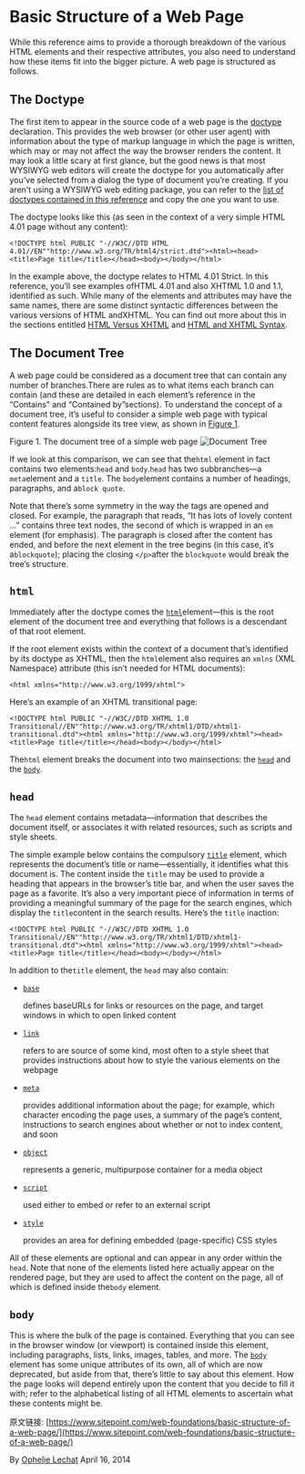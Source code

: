 # Basic Structure of a Web Page



While this reference aims to provide a thorough breakdown of the various HTML elements and their respective attributes, you also need to understand how these items fit into the bigger picture. A web page is structured as follows.

## The Doctype

The first item to appear in the source code of a web page is the [doctype](https://www.sitepoint.com/web-foundations/basic-structure-of-a-web-page/doctypes) declaration. This provides the web browser (or other user agent) with information about the type of markup language in which the page is written, which may or may not affect the way the browser renders the content. It may look a little scary at first glance, but the good news is that most WYSIWYG web editors will create the doctype for you automatically after you’ve selected from a dialog the type of document you’re creating. If you aren’t using a WYSIWYG web editing package, you can refer to the [list of doctypes contained in this reference](https://www.sitepoint.com/web-foundations/basic-structure-of-a-web-page/doctypes) and copy the one you want to use.

The doctype looks like this (as seen in the context of a very simple HTML 4.01 page without any content):

```
<!DOCTYPE html PUBLIC "-//W3C//DTD HTML 4.01//EN""http://www.w3.org/TR/html4/strict.dtd"><html><head><title>Page title</title></head><body></body></html>
```

In the example above, the doctype relates to HTML 4.01 Strict. In this reference, you’ll see examples ofHTML 4.01 and also XHTfML 1.0 and 1.1, identified as such. While many of the elements and attributes may have the same names, there are some distinct syntactic differences between the various versions of HTML andXHTML. You can find out more about this in the sections entitled [HTML Versus XHTML](http://www.sitepoint.com/web-foundations/differences-html-xhtml/) and [HTML and XHTML Syntax](http://reference.sitepoint.com/html/html-xhtml-syntax).

## The Document Tree

A web page could be considered as a document tree that can contain any number of branches.There are rules as to what items each branch can contain (and these are detailed in each element’s reference in the “Contains” and “Contained by”sections). To understand the concept of a document tree, it’s useful to consider a simple web page with typical content features alongside its tree view, as shown in [Figure 1](https://www.sitepoint.com/web-foundations/basic-structure-of-a-web-page/#page-structure__fig-doc-tree).

Figure 1. The document tree of a simple web page
![Document Tree](https://dab1nmslvvntp.cloudfront.net/wp-content/uploads/2014/04/1397707822DocTree-300x149.png)

If we look at this comparison, we can see that the`html` element in fact contains two elements:`head` and `body`.`head` has two subbranches—a `meta`element and a `title`. The `body`element contains a number of headings, paragraphs, and a`block quote`.

Note that there’s some symmetry in the way the tags are opened and closed. For example, the paragraph that reads, “It has lots of lovely content …” contains three text nodes, the second of which is wrapped in an `em` element (for emphasis). The paragraph is closed after the content has ended, and before the next element in the tree begins (in this case, it’s a`blockquote`); placing the closing `</p>`after the `blockquote` would break the tree’s structure.

## `html`

Immediately after the doctype comes the [`html`]()element—this is the root element of the document tree and everything that follows is a descendant of that root element.

If the root element exists within the context of a document that’s identified by its doctype as XHTML, then the `html`element also requires an `xmlns` (XML Namespace) attribute (this isn’t needed for HTML documents):

```
<html xmlns="http://www.w3.org/1999/xhtml">
```

Here’s an example of an XHTML transitional page:

```
<!DOCTYPE html PUBLIC "-//W3C//DTD XHTML 1.0 Transitional//EN""http://www.w3.org/TR/xhtml1/DTD/xhtml1-transitional.dtd"><html xmlns="http://www.w3.org/1999/xhtml"><head><title>Page title</title></head><body></body></html>
```

The`html` element breaks the document into two mainsections: the [`head`]() and the [`body`]().

## `head`

The `head` element contains metadata—information that describes the document itself, or associates it with related resources, such as scripts and style sheets.

The simple example below contains the compulsory [`title`]() element, which represents the document’s title or name—essentially, it identifies what this document is. The content inside the `title` may be used to provide a heading that appears in the browser’s title bar, and when the user saves the page as a favorite. It’s also a very important piece of information in terms of providing a meaningful summary of the page for the search engines, which display the `title`content in the search results. Here’s the `title` inaction:

```
<!DOCTYPE html PUBLIC "-//W3C//DTD XHTML 1.0 Transitional//EN""http://www.w3.org/TR/xhtml1/DTD/xhtml1-transitional.dtd"><html xmlns="http://www.w3.org/1999/xhtml"><head><title>Page title</title></head><body></body></html>
```

In addition to the`title` element, the `head` may also contain:

- [`base`]()

  defines baseURLs for links or resources on the page, and target windows in which to open linked content

- [`link`]()

  refers to are source of some kind, most often to a style sheet that provides instructions about how to style the various elements on the webpage

- [`meta`]()

  provides additional information about the page; for example, which character encoding the page uses, a summary of the page’s content, instructions to search engines about whether or not to index content, and soon

- [`object`]()

  represents a generic, multipurpose container for a media object

- [`script`]()

  used either to embed or refer to an external script

- [`style`]()

  provides an area for defining embedded (page-specific) CSS styles

All of these elements are optional and can appear in any order within the `head`. Note that none of the elements listed here actually appear on the rendered page, but they are used to affect the content on the page, all of which is defined inside the`body` element.

## `body`

This is where the bulk of the page is contained. Everything that you can see in the browser window (or viewport) is contained inside this element, including paragraphs, lists, links, images, tables, and more. The [`body`]() element has some unique attributes of its own, all of which are now deprecated, but aside from that, there’s little to say about this element. How the page looks will depend entirely upon the content that you decide to fill it with; refer to the alphabetical listing of all HTML elements to ascertain what these contents might be.



原文链接: [https://www.sitepoint.com/web-foundations/basic-structure-of-a-web-page/](https://www.sitepoint.com/web-foundations/basic-structure-of-a-web-page/)

By [Ophelie Lechat](https://www.sitepoint.com/author/ophelie/) April 16, 2014


